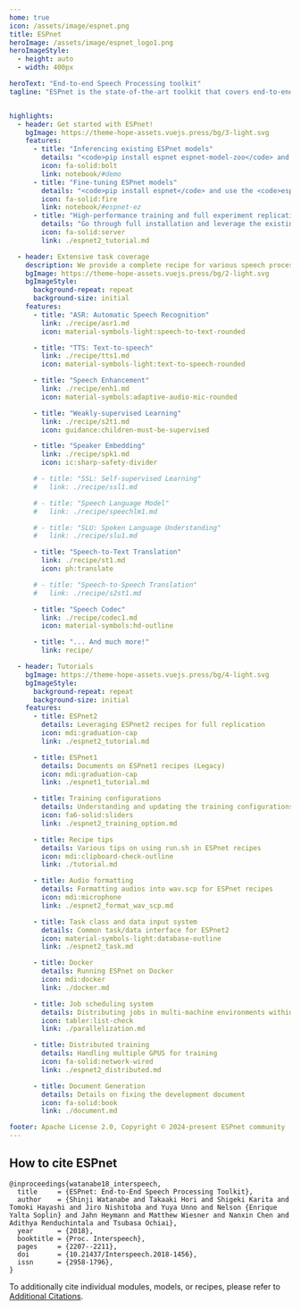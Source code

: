 ```yaml
---
home: true
icon: /assets/image/espnet.png
title: ESPnet
heroImage: /assets/image/espnet_logo1.png
heroImageStyle:
  - height: auto
  - width: 400px

heroText: "End-to-end Speech Processing toolkit"
tagline: "ESPnet is the state-of-the-art toolkit that covers end-to-end speech recognition, text-to-speech, speech translation, speech enhancement, speaker diarization, spoken language understanding, and much more!"


highlights:
  - header: Get started with ESPnet!
    bgImage: https://theme-hope-assets.vuejs.press/bg/3-light.svg
    features:
      - title: "Inferencing existing ESPnet models"
        details: "<code>pip install espnet espnet-model-zoo</code> and use it straight away."
        icon: fa-solid:bolt
        link: notebook/#demo
      - title: "Fine-tuning ESPnet models"
        details: "<code>pip install espnet</code> and use the <code>espnetez</code> module."
        icon: fa-solid:fire
        link: notebook/#espnet-ez
      - title: "High-performance training and full experiment replication"
        details: "Go through full installation and leverage the existing recipes."
        icon: fa-solid:server
        link: ./espnet2_tutorial.md

  - header: Extensive task coverage
    description: We provide a complete recipe for various speech processing tasks.
    bgImage: https://theme-hope-assets.vuejs.press/bg/2-light.svg
    bgImageStyle:
      background-repeat: repeat
      background-size: initial
    features:
      - title: "ASR: Automatic Speech Recognition"
        link: ./recipe/asr1.md
        icon: material-symbols-light:speech-to-text-rounded

      - title: "TTS: Text-to-speech"
        link: ./recipe/tts1.md
        icon: material-symbols-light:text-to-speech-rounded

      - title: "Speech Enhancement"
        link: ./recipe/enh1.md
        icon: material-symbols:adaptive-audio-mic-rounded

      - title: "Weakly-supervised Learning"
        link: ./recipe/s2t1.md
        icon: guidance:children-must-be-supervised

      - title: "Speaker Embedding"
        link: ./recipe/spk1.md
        icon: ic:sharp-safety-divider

      # - title: "SSL: Self-supervised Learning"
      #   link: ./recipe/ssl1.md

      # - title: "Speech Language Model"
      #   link: ./recipe/speechlm1.md

      # - title: "SLU: Spoken Language Understanding"
      #   link: ./recipe/slu1.md

      - title: "Speech-to-Text Translation"
        link: ./recipe/st1.md
        icon: ph:translate

      # - title: "Speech-to-Speech Translation"
      #   link: ./recipe/s2st1.md

      - title: "Speech Codec"
        link: ./recipe/codec1.md
        icon: material-symbols:hd-outline

      - title: "... And much more!"
        link: recipe/

  - header: Tutorials
    bgImage: https://theme-hope-assets.vuejs.press/bg/4-light.svg
    bgImageStyle:
      background-repeat: repeat
      background-size: initial
    features:
      - title: ESPnet2
        details: Leveraging ESPnet2 recipes for full replication
        icon: mdi:graduation-cap
        link: ./espnet2_tutorial.md

      - title: ESPnet1
        details: Documents on ESPnet1 recipes (Legacy)
        icon: mdi:graduation-cap
        link: ./espnet1_tutorial.md

      - title: Training configurations
        details: Understanding and updating the training configurations
        icon: fa6-solid:sliders
        link: ./espnet2_training_option.md

      - title: Recipe tips
        details: Various tips on using run.sh in ESPnet recipes
        icon: mdi:clipboard-check-outline
        link: ./tutorial.md

      - title: Audio formatting
        details: Formatting audios into wav.scp for ESPnet recipes
        icon: mdi:microphone
        link: ./espnet2_format_wav_scp.md

      - title: Task class and data input system
        details: Common task/data interface for ESPnet2
        icon: material-symbols-light:database-outline
        link: ./espnet2_task.md

      - title: Docker
        details: Running ESPnet on Docker
        icon: mdi:docker
        link: ./docker.md

      - title: Job scheduling system
        details: Distributing jobs in multi-machine environments within recipes
        icon: tabler:list-check
        link: ./parallelization.md

      - title: Distributed training
        details: Handling multiple GPUS for training
        icon: fa-solid:network-wired
        link: ./espnet2_distributed.md

      - title: Document Generation
        details: Details on fixing the development document
        icon: fa-solid:book
        link: ./document.md

footer: Apache License 2.0, Copyright © 2024-present ESPnet community
---
```


## How to cite ESPnet
```
@inproceedings{watanabe18_interspeech,
  title     = {ESPnet: End-to-End Speech Processing Toolkit},
  author    = {Shinji Watanabe and Takaaki Hori and Shigeki Karita and Tomoki Hayashi and Jiro Nishitoba and Yuya Unno and Nelson {Enrique Yalta Soplin} and Jahn Heymann and Matthew Wiesner and Nanxin Chen and Adithya Renduchintala and Tsubasa Ochiai},
  year      = {2018},
  booktitle = {Proc. Interspeech},
  pages     = {2207--2211},
  doi       = {10.21437/Interspeech.2018-1456},
  issn      = {2958-1796},
}
```
To additionally cite individual modules, models, or recipes, please refer to [Additional Citations](./citations.md).
